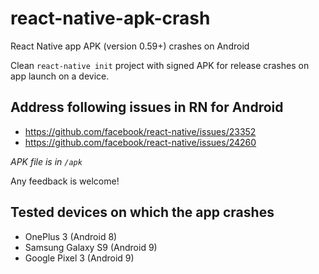 # react-native-apk-crash
React Native app APK (version 0.59+) crashes on Android

Clean `react-native init` project with signed APK for release crashes on app launch on a device.

## Address following issues in RN for Android
- https://github.com/facebook/react-native/issues/23352
- https://github.com/facebook/react-native/issues/24260

*APK file is in `/apk`*

Any feedback is welcome!

## Tested devices on which the app crashes
- OnePlus 3 (Android 8)
- Samsung Galaxy S9 (Android 9)
- Google Pixel 3 (Android 9)
